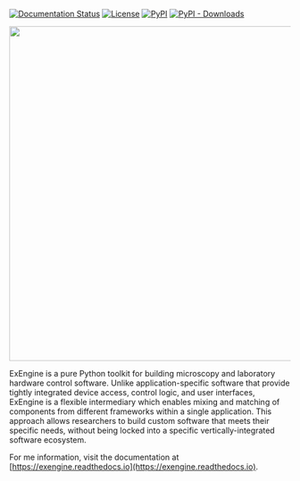 [![Documentation Status](https://readthedocs.org/projects/exengine/badge/?version=latest)](https://exengine.readthedocs.io/en/latest/?badge=latest)
[![License](https://img.shields.io/pypi/l/exengine.svg)](https://github.com/micro-manager/exengine/raw/master/LICENSE)
[![PyPI](https://img.shields.io/pypi/v/exengine.svg)](https://pypi.org/project/exengine)
[![PyPI - Downloads](https://img.shields.io/pypi/dm/exengine.svg)](https://pypistats.org/packages/exengine)
   
   
<img src="docs/_static/exengine_bigpicture.svg" width="600">

ExEngine is a pure Python toolkit for building microscopy and laboratory hardware control software. Unlike application-specific software that provide tightly integrated device access, control logic, and user interfaces, ExEngine is a flexible intermediary which enables mixing and matching of components from different frameworks within a single application. This approach allows researchers to build custom software that meets their specific needs, without being locked into a specific vertically-integrated software ecosystem.

For me information, visit the documentation at [https://exengine.readthedocs.io](https://exengine.readthedocs.io).
